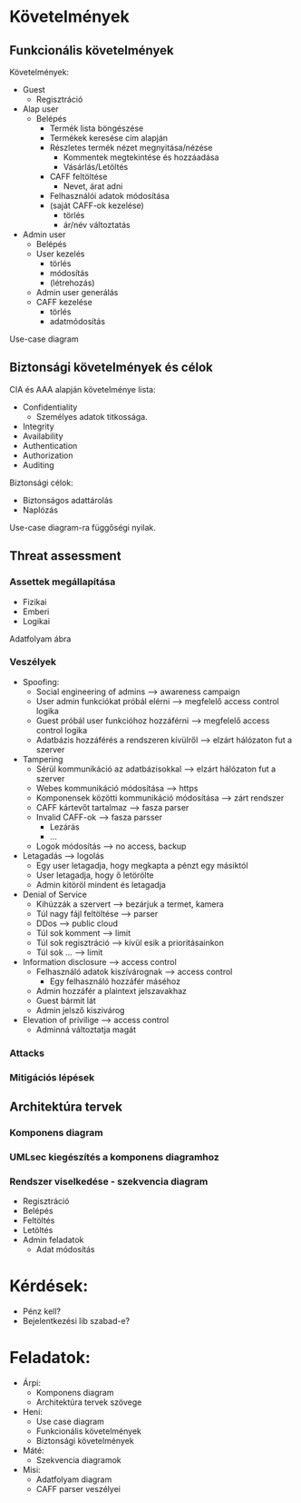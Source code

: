 # Követelmények

## Funkcionális követelmények

Követelmények:
* Guest
    * Regisztráció
* Alap user
    * Belépés
        * Termék lista böngészése
        * Termékek keresése cím alapján
        * Részletes termék nézet megnyitása/nézése
            * Kommentek megtekintése és hozzáadása
            * Vásárlás/Letöltés
        * CAFF feltöltése
            * Nevet, árat adni
        * Felhasználói adatok módosítása
        * (saját CAFF-ok kezelése)
            * törlés
            * ár/név változtatás
* Admin user
    * Belépés
    * User kezelés
        * törlés
        * módosítás
        * (létrehozás)
    * Admin user generálás
    * CAFF kezelése
        * törlés
        * adatmódosítás
    

Use-case diagram

## Biztonsági követelmények és célok

CIA és AAA alapján követelménye lista:
* Confidentiality
    * Személyes adatok titkossága.
* Integrity
* Availability
* Authentication
* Authorization
* Auditing

Biztonsági célok: 
* Biztonságos adattárolás
* Naplózás

Use-case diagram-ra függőségi nyilak.

## Threat assessment

### Assettek megállapítása
* Fizikai
* Emberi
* Logikai

Adatfolyam ábra

### Veszélyek
* Spoofing:
    * Social engineering of admins  --> awareness campaign
    * User admin funkciókat próbál elérni --> megfelelő access control logika
    * Guest próbál user funkcióhoz hozzáférni --> megfelelő access control logika
    * Adatbázis hozzáférés a rendszeren kívülről --> elzárt hálózaton fut a szerver
* Tampering
    * Sérül kommunikáció az adatbázisokkal --> elzárt hálózaton fut a szerver
    * Webes kommunikáció módosítása --> https
    * Komponensek közötti kommunikáció módosítása --> zárt rendszer
    * CAFF kártevőt tartalmaz --> fasza parser
    * Invalid CAFF-ok --> fasza parsser
        * Lezárás
        * ...
    * Logok módosítás --> no access, backup
* Letagadás --> logolás
    * Egy user letagadja, hogy megkapta a pénzt egy másiktól
    * User letagadja, hogy ő letörölte
    * Admin kitöröl mindent és letagadja
* Denial of Service
    * Kihúzzák a szervert --> bezárjuk a termet, kamera
    * Túl nagy fájl feltöltése --> parser
    * DDos --> public cloud
    * Túl sok komment --> limit
    * Túl sok regisztráció --> kívül esik a prioritásainkon
    * Túl sok ... --> limit
* Information disclosure --> access control
    * Felhasználó adatok kiszívárognak --> access control
        * Egy felhasználó hozzáfér máséhoz
    * Admin hozzáfér a plaintext jelszavakhaz
    * Guest bármit lát
    * Admin jelsző kiszivárog
* Elevation of privilige --> access control
    * Adminná változtatja magát

### Attacks

### Mitigációs lépések

## Architektúra tervek

### Komponens diagram

### UMLsec kiegészítés a komponens diagramhoz

### Rendszer viselkedése - szekvencia diagram
* Regisztráció
* Belépés
* Feltöltés
* Letöltés
* Admin feladatok
    * Adat módosítás

# Kérdések:
* Pénz kell?
* Bejelentkezési lib szabad-e?

# Feladatok:
* Árpi: 
    * Komponens diagram
    * Architektúra tervek szövege
* Heni:
    * Use case diagram 
    * Funkcionális követelmények
    * Biztonsági követelmények
* Máté:
    * Szekvencia diagramok
* Misi:
    * Adatfolyam diagram
    * CAFF parser veszélyei